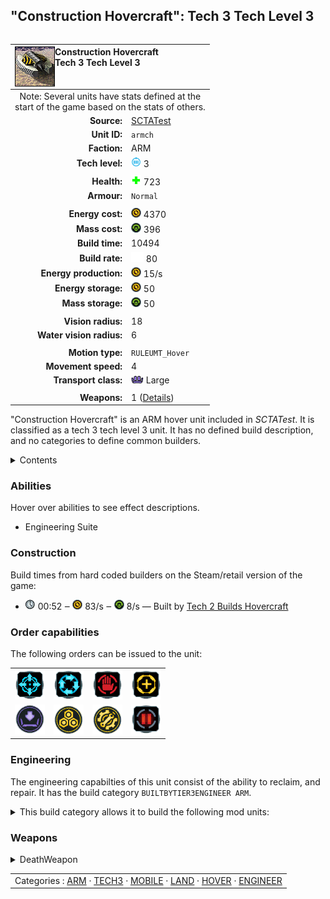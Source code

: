 "Construction Hovercraft": Tech 3 Tech Level 3
----
<table align="right">
    <thead>
        <tr>
            <th align="left" colspan="2">
                <img align="left" title="Construction Hovercraft unit icon" src="icons/units/ARMCH_icon.png" />Construction Hovercraft<br />Tech 3 Tech Level 3
            </th>
        </tr>
    </thead>
    <tbody>
        <tr><td align="center" colspan="2">Note: Several units have stats defined at the<br />start of the game based on the stats of others.</td></tr>
        <tr>
            <td align="right"><strong>Source:</strong></td>
            <td><a href="SCTATest">SCTATest</a></td>
        </tr>
        <tr>
            <td align="right"><strong>Unit ID:</strong></td>
            <td><code>armch</code></td>
        </tr>
        <tr>
            <td align="right"><strong>Faction:</strong></td>
            <td>ARM</td>
        </tr>
        <tr>
            <td align="right"><strong>Tech level:</strong></td>
            <td><img src="icons/T3.png" title="Tech 3" /> 3</td>
        </tr>
        <tr><td align="center" colspan="2"></td></tr>
        <tr>
            <td align="right"><strong>Health:</strong></td>
            <td><img src="icons/health.png" title="Health" /> 723</td>
        </tr>
        <tr>
            <td align="right"><strong>Armour:</strong></td>
            <td><code>Normal</code></td>
        </tr>
        <tr><td align="center" colspan="2"></td></tr>
        <tr>
            <td align="right"><strong>Energy cost:</strong></td>
            <td><img src="icons/energy.png" title="Energy" /> 4370</td>
        </tr>
        <tr>
            <td align="right"><strong>Mass cost:</strong></td>
            <td><img src="icons/mass.png" title="Mass" /> 396</td>
        </tr>
        <tr>
            <td align="right"><strong>Build time:</strong></td>
            <td>10494</td>
        </tr>
        <tr>
            <td align="right"><strong>Build rate:</strong></td>
            <td><img src="icons/build.png" title="Build" /> 80</td>
        </tr>
        <tr>
            <td align="right"><strong>Energy production:</strong></td>
            <td><img src="icons/energy.png" title="Energy" /> 15/s</td>
        </tr>
        <tr>
            <td align="right"><strong>Energy storage:</strong></td>
            <td><img src="icons/energy.png" title="Energy" /> 50</td>
        </tr>
        <tr>
            <td align="right"><strong>Mass storage:</strong></td>
            <td><img src="icons/mass.png" title="Mass" /> 50</td>
        </tr>
        <tr><td align="center" colspan="2"></td></tr>
        <tr>
            <td align="right"><strong>Vision radius:</strong></td>
            <td>18</td>
        </tr>
        <tr>
            <td align="right"><strong>Water vision radius:</strong></td>
            <td>6</td>
        </tr>
        <tr><td align="center" colspan="2"></td></tr>
        <tr>
            <td align="right"><strong>Motion type:</strong></td>
            <td><code>RULEUMT_Hover</code></td>
        </tr>
        <tr>
            <td align="right"><strong>Movement speed:</strong></td>
            <td>4</td>
        </tr>
        <tr>
            <td align="right"><strong>Transport class:</strong></td>
            <td><img src="icons/attached.png" title="Attached" /> Large</td>
        </tr>
        <tr><td align="center" colspan="2"></td></tr>
        <tr>
            <td align="right"><strong>Weapons:</strong></td>
            <td>1 (<a href="#weapons">Details</a>)</td>
        </tr>
    </tbody>
</table>

"Construction Hovercraft" is an ARM hover unit included in *SCTATest*.
It is classified as a tech 3 tech level 3 unit. It has no defined build description, and no categories to define common builders.

<details>
<summary>Contents</summary>

1. – <a href="#abilities">Abilities</a>
2. – <a href="#construction">Construction</a>
3. – <a href="#order-capabilities">Order capabilities</a>
4. – <a href="#engineering">Engineering</a>
5. – <a href="#weapons">Weapons</a>
</details>

### Abilities
Hover over abilities to see effect descriptions.

* <span title="Has complete engineering features">Engineering Suite</span>

### Construction
Build times from hard coded builders on the Steam/retail version of the game:
* <img src="icons/time.png" title="Time" /> 00:52 ‒ <img src="icons/energy.png" title="Energy" /> 83/s ‒ <img src="icons/mass.png" title="Mass" /> 8/s — Built by <a href="ARMHP">Tech 2 Builds Hovercraft</a>

### Order capabilities
The following orders can be issued to the unit:
<table>
<td><img float="left" src="icons/orders/move.png" title="Move" /></td>
<td><img float="left" src="icons/orders/patrol.png" title="Patrol" /></td>
<td><img float="left" src="icons/orders/stop.png" title="Stop" /></td>
<td><img float="left" src="icons/orders/guard.png" title="Assist" /></td>
<tr>
<td><img float="left" src="icons/orders/load.png" title="Call Transport
Load into or onto another unit" /></td>
<td><img float="left" src="icons/orders/reclaim.png" title="Reclaim" /></td>
<td><img float="left" src="icons/orders/repair.png" title="Repair" /></td>
<td><img float="left" src="icons/orders/pause.png" title="Pause Construction
Pause/unpause current construction order" /></td>
</table>

### Engineering
The engineering capabilties of this unit consist of the ability to reclaim, and repair.
It has the build category <code>BUILTBYTIER3ENGINEER ARM</code>. 
<details>
<summary>This build category allows it to build the following mod units:

</summary>

<table>
    <tr>
        <td rowspan="2"><img src="icons/T1.png" title="T1" /></td>
        <td><a href="ARMLAB"><img src="icons/units/ARMLAB_icon.png" width="64px" /></a></td>
        <td><a href="ARMVP"><img src="icons/units/ARMVP_icon.png" width="64px" /></a></td>
        <td><a href="ARMSY"><img src="icons/units/ARMSY_icon.png" width="64px" /></a></td>
        <td><a href="ARMAP"><img src="icons/units/ARMAP_icon.png" width="64px" /></a></td>
        <td><a href="ARMMAKR"><img src="icons/units/ARMMAKR_icon.png" width="64px" /></a></td>
        <td><a href="ARMMEX"><img src="icons/units/ARMMEX_icon.png" width="64px" /></a></td>
        <td><a href="ARMMSTOR"><img src="icons/units/ARMMSTOR_icon.png" width="64px" /></a></td>
        <td><a href="ARMTIDE"><img src="icons/units/ARMTIDE_icon.png" width="64px" /></a></td>
    </tr>
    <tr>
        <td><a href="ARMESTOR"><img src="icons/units/ARMESTOR_icon.png" width="64px" /></a></td>
        <td><a href="ARMGEO"><img src="icons/units/ARMGEO_icon.png" width="64px" /></a></td>
        <td><a href="ARMTL"><img src="icons/units/ARMTL_icon.png" width="64px" /></a></td>
        <td><a href="ARMRL"><img src="icons/units/ARMRL_icon.png" width="64px" /></a></td>
        <td><a href="ARMDRAG"><img src="icons/units/ARMDRAG_icon.png" width="64px" /></a></td>
        <td><a href="ARMRAD"><img src="icons/units/ARMRAD_icon.png" width="64px" /></a></td>
        <td><a href="ARMSONAR"><img src="icons/units/ARMSONAR_icon.png" width="64px" /></a></td>
    </tr>
    <tr>
        <td><img src="icons/T2.png" title="T2" /></td>
        <td><a href="ARMHP"><img src="icons/units/ARMHP_icon.png" width="64px" /></a></td>
        <td><a href="ARMHLT"><img src="icons/units/ARMHLT_icon.png" width="64px" /></a></td>
        <td><a href="ARMGUARD"><img src="icons/units/ARMGUARD_icon.png" width="64px" /></a></td>
    </tr>
</table>

</details>


### Weapons
<details>
<summary>DeathWeapon</summary>
<p>
    <table>
        <tr>
            <td align="right"><strong>Damage:</strong></td>
            <td>50</td>
        </tr>
        <tr>
            <td align="right"><strong>Damage radius:</strong></td>
            <td>3</td>
        </tr>
        <tr>
            <td align="right"><strong>Damage type:</strong></td>
            <td><code>Normal</code></td>
        </tr>
        <tr>
            <td align="right"><strong>Flags:</strong></td>
            <td>Damage friendly</td>
        </tr>
    </table>
</p>
</details>


<table align=center>
<td>Categories : <a href="_categories.ARM">ARM</a> · <a href="_categories.TECH3">TECH3</a> · <a href="_categories.MOBILE">MOBILE</a> · <a href="_categories.LAND">LAND</a> · <a href="_categories.HOVER">HOVER</a> · <a href="_categories.ENGINEER">ENGINEER</a>
